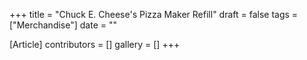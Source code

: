 +++
title = "Chuck E. Cheese's Pizza Maker Refill"
draft = false
tags = ["Merchandise"]
date = ""

[Article]
contributors = []
gallery = []
+++